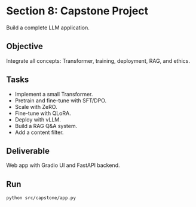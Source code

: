 # Section 8: Capstone Project

Build a complete LLM application.

## Objective
Integrate all concepts: Transformer, training, deployment, RAG, and ethics.

## Tasks
- Implement a small Transformer.
- Pretrain and fine-tune with SFT/DPO.
- Scale with ZeRO.
- Fine-tune with QLoRA.
- Deploy with vLLM.
- Build a RAG Q&A system.
- Add a content filter.

## Deliverable
Web app with Gradio UI and FastAPI backend.

## Run
```bash
python src/capstone/app.py
```